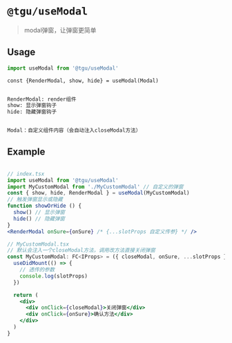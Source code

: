 # `@tgu/useModal`

> modal弹窗，让弹窗更简单

## Usage

```js
import useModal from '@tgu/useModal'
```
<code>const {RenderModal, show, hide} = useModal(Modal)</code>

```bash
 
RenderModal: render组件
show: 显示弹窗钩子
hide: 隐藏弹窗钩子


Modal：自定义组件内容（会自动注入closeModal方法）

```


## Example

```jsx

// index.tsx
import useModal from '@tgu/useModal'
import MyCustomModal from './MyCustomModal' // 自定义的弹窗
const { show, hide, RenderModal } = useModal(MyCustomModal)
// 触发弹窗显示或隐藏
function showOrHide () {
  show() // 显示弹窗
  hide() // 隐藏弹窗
}
<RenderModal onSure={onSure} /* {...slotProps 自定义传参} */ />

```

```jsx
// MyCustomModal.tsx
// 默认会注入一个closeModal方法，调用改方法直接关闭弹窗
const MyCustomModal: FC<IProps> = ({ closeModal, onSure, ...slotProps }) => {
  useDidMount(() => {
    // 透传的参数
    console.log(slotProps)
  })

  return (
    <div>
      <div onClick={closeModal}>关闭弹窗</div>
      <div onClick={onSure}>确认方法</div>
    </div>
  )
}
```

